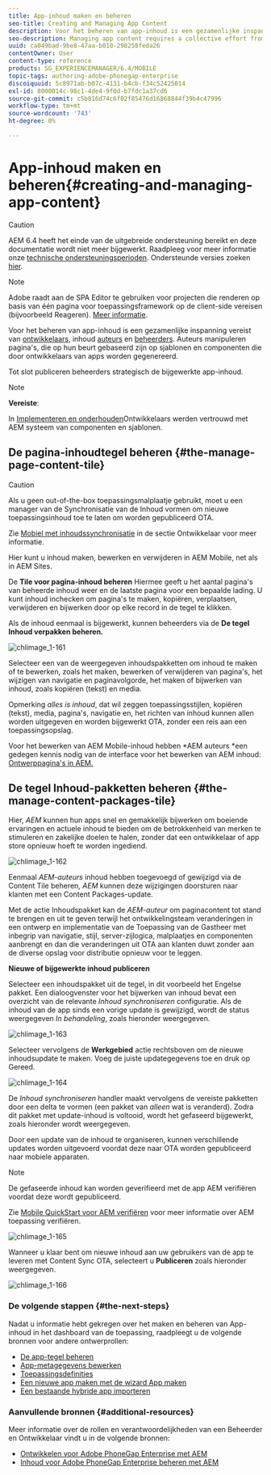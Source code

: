 ```yaml
---
title: App-inhoud maken en beheren
seo-title: Creating and Managing App Content
description: Voor het beheren van app-inhoud is een gezamenlijke inspanning van ontwikkelaars, makers van inhoud en beheerders vereist.  Auteurs manipuleren pagina's, die op hun beurt gebaseerd zijn op sjablonen en componenten die door ontwikkelaars van apps worden gegenereerd.
seo-description: Managing app content requires a collective effort from developers, content authors and administrators.  Authors manipulate pages, which are in turn based off of templates and components generated by app developers.
uuid: ca049bad-9be8-47aa-b010-298258feda26
contentOwner: User
content-type: reference
products: SG_EXPERIENCEMANAGER/6.4/MOBILE
topic-tags: authoring-adobe-phonegap-enterprise
discoiquuid: 5c8971ab-b07c-4131-b4cb-f34c52425014
exl-id: 8000014c-98c1-4de4-9f0d-b7fdc1a37cd6
source-git-commit: c5b816d74c6f02f85476d16868844f39b4c47996
workflow-type: tm+mt
source-wordcount: '743'
ht-degree: 0%

---
```


# App-inhoud maken en beheren{#creating-and-managing-app-content}

>[!CAUTION]
>
>AEM 6.4 heeft het einde van de uitgebreide ondersteuning bereikt en deze documentatie wordt niet meer bijgewerkt. Raadpleeg voor meer informatie onze [technische ondersteuningsperioden](https://helpx.adobe.com/support/programs/eol-matrix.html). Ondersteunde versies zoeken [hier](https://experienceleague.adobe.com/docs/).

>[!NOTE]
>
>Adobe raadt aan de SPA Editor te gebruiken voor projecten die renderen op basis van één pagina voor toepassingsframework op de client-side vereisen (bijvoorbeeld Reageren). [Meer informatie](/help/sites-developing/spa-overview.md).

Voor het beheren van app-inhoud is een gezamenlijke inspanning vereist van [ontwikkelaars](#developer), inhoud [auteurs](#author) en [beheerders](#administrator). Auteurs manipuleren pagina&#39;s, die op hun beurt gebaseerd zijn op sjablonen en componenten die door ontwikkelaars van apps worden gegenereerd.

Tot slot publiceren beheerders strategisch de bijgewerkte app-inhoud.

>[!NOTE]
>
>**Vereiste**:
>
>In [Implementeren en onderhouden](/help/sites-deploying/deploy.md)Ontwikkelaars werden vertrouwd met AEM systeem van componenten en sjablonen.

## De pagina-inhoudtegel beheren {#the-manage-page-content-tile}

>[!CAUTION]
>
>Als u geen out-of-the-box toepassingsmalplaatje gebruikt, moet u een manager van de Synchronisatie van de Inhoud vormen om nieuwe toepassingsinhoud toe te laten om worden gepubliceerd OTA.
>
>Zie [Mobiel met inhoudssynchronisatie](/help/mobile/phonegap-contentsync.md) in de sectie Ontwikkelaar voor meer informatie.

Hier kunt u inhoud maken, bewerken en verwijderen in AEM Mobile, net als in AEM Sites.

De **Tile voor pagina-inhoud beheren** Hiermee geeft u het aantal pagina&#39;s van beheerde inhoud weer en de laatste pagina voor een bepaalde lading. U kunt inhoud inchecken om pagina&#39;s te maken, kopiëren, verplaatsen, verwijderen en bijwerken door op elke record in de tegel te klikken.

Als de inhoud eenmaal is bijgewerkt, kunnen beheerders via de **De tegel Inhoud verpakken beheren.**

![chlimage_1-161](assets/chlimage_1-161.png)

Selecteer een van de weergegeven inhoudspakketten om inhoud te maken of te bewerken, zoals het maken, bewerken of verwijderen van pagina&#39;s, het wijzigen van navigatie en paginavolgorde, het maken of bijwerken van inhoud, zoals kopiëren (tekst) en media.

Opmerking *alles is inhoud*, dat wil zeggen toepassingsstijlen, kopiëren (tekst), media, pagina&#39;s, navigatie en, het richten van inhoud kunnen allen worden uitgegeven en worden bijgewerkt OTA, zonder een reis aan een toepassingsopslag.

Voor het bewerken van AEM Mobile-inhoud hebben *AEM auteurs *een gedegen kennis nodig van de interface voor het bewerken van AEM inhoud: [Ontwerppagina&#39;s in AEM.](/help/sites-authoring/qg-page-authoring.md)

## De tegel Inhoud-pakketten beheren {#the-manage-content-packages-tile}

Hier, *AEM* kunnen hun apps snel en gemakkelijk bijwerken om boeiende ervaringen en actuele inhoud te bieden om de betrokkenheid van merken te stimuleren en zakelijke doelen te halen, zonder dat een ontwikkelaar of app store opnieuw hoeft te worden ingediend.

![chlimage_1-162](assets/chlimage_1-162.png)

Eenmaal *AEM-auteurs* inhoud hebben toegevoegd of gewijzigd via de Content Tile beheren, *AEM* kunnen deze wijzigingen doorsturen naar klanten met een Content Packages-update.

Met de actie Inhoudspakket kan de *AEM-auteur* om paginacontent tot stand te brengen en uit te geven terwijl het ontwikkelingsteam veranderingen in een ontwerp en implementatie van de Toepassing van de Gastheer met inbegrip van navigatie, stijl, server-zijlogica, malplaatjes en componenten aanbrengt en dan die veranderingen uit OTA aan klanten duwt zonder aan de diverse opslag voor distributie opnieuw voor te leggen.

**Nieuwe of bijgewerkte inhoud publiceren**

Selecteer een inhoudspakket uit de tegel, in dit voorbeeld het Engelse pakket. Een dialoogvenster voor het bijwerken van inhoud bevat een overzicht van de relevante *Inhoud synchroniseren* configuratie. Als de inhoud van de app sinds een vorige update is gewijzigd, wordt de status weergegeven *In behandeling*, zoals hieronder weergegeven.

![chlimage_1-163](assets/chlimage_1-163.png)

Selecteer vervolgens de **Werkgebied** actie rechtsboven om de nieuwe inhoudsupdate te maken. Voeg de juiste updategegevens toe en druk op Gereed.

![chlimage_1-164](assets/chlimage_1-164.png)

De *Inhoud synchroniseren* handler maakt vervolgens de vereiste pakketten door een delta te vormen (een pakket van *alleen* wat is veranderd). Zodra dit pakket met update-inhoud is voltooid, wordt het gefaseerd bijgewerkt, zoals hieronder wordt weergegeven.

Door een update van de inhoud te organiseren, kunnen verschillende updates worden uitgevoerd voordat deze naar OTA worden gepubliceerd naar mobiele apparaten.

>[!NOTE]
>
>De gefaseerde inhoud kan worden geverifieerd met de app AEM verifiëren voordat deze wordt gepubliceerd.
>
>Zie [Mobile QuickStart voor AEM verifiëren](/help/mobile/phonegap-mobile-quickstart.md) voor meer informatie over AEM toepassing verifiëren.

![chlimage_1-165](assets/chlimage_1-165.png)

Wanneer u klaar bent om nieuwe inhoud aan uw gebruikers van de app te leveren met Content Sync OTA, selecteert u **Publiceren** zoals hieronder weergegeven.

![chlimage_1-166](assets/chlimage_1-166.png)

### De volgende stappen {#the-next-steps}

Nadat u informatie hebt gekregen over het maken en beheren van App-inhoud in het dashboard van de toepassing, raadpleegt u de volgende bronnen voor andere ontwerprollen:

* [De app-tegel beheren](/help/mobile/phonegap-app-details-tile.md)
* [App-metagegevens bewerken](/help/mobile/phonegap-editmetadata.md)
* [Toepassingsdefinities](/help/mobile/phonegap-app-definitions.md)
* [Een nieuwe app maken met de wizard App maken](/help/mobile/phonegap-create-new-app.md)
* [Een bestaande hybride app importeren](/help/mobile/phonegap-adding-content-to-imported-app.md)

### Aanvullende bronnen {#additional-resources}

Meer informatie over de rollen en verantwoordelijkheden van een Beheerder en Ontwikkelaar vindt u in de volgende bronnen:

* [Ontwikkelen voor Adobe PhoneGap Enterprise met AEM](/help/mobile/developing-in-phonegap.md)
* [Inhoud voor Adobe PhoneGap Enterprise beheren met AEM](/help/mobile/administer-phonegap.md)
